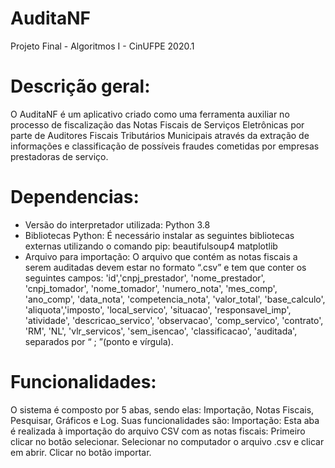 # AuditaNF
 Projeto Final - Algoritmos I - CinUFPE 2020.1


# Descrição geral:

O AuditaNF é um aplicativo criado como uma ferramenta auxiliar no processo de fiscalização das Notas Fiscais de Serviços Eletrônicas por parte de Auditores Fiscais Tributários Municipais através da extração de informações e classificação de possíveis fraudes cometidas por empresas prestadoras de serviço.

# Dependencias:

- Versão do interpretador utilizada: Python 3.8 
- Bibliotecas Python: É necessário instalar as seguintes bibliotecas externas utilizando o comando pip:
	beautifulsoup4
	matplotlib
- Arquivo para importação: O arquivo que contém as notas fiscais a serem auditadas devem estar no formato “.csv” e tem que conter os seguintes campos: 'id','cnpj_prestador', 'nome_prestador', 'cnpj_tomador', 'nome_tomador', 'numero_nota', 'mes_comp', 'ano_comp', 'data_nota', 'competencia_nota', 'valor_total', 'base_calculo', 'aliquota','imposto', 'local_servico', 'situacao', 'responsavel_imp', 'atividade', 'descricao_servico', 'observacao', 'comp_servico', 'contrato', 'RM', 'NL', 'vlr_servicos', 'sem_isencao', 'classificacao', 'auditada', separados por “ ; ”(ponto e vírgula).


# Funcionalidades:

O sistema é composto por 5 abas, sendo elas: Importação, Notas Fiscais, Pesquisar, Gráficos e Log. Suas funcionalidades são:
	Importação: Esta aba é realizada à importação do arquivo CSV com as notas fiscais:
		Primeiro clicar no botão selecionar.
		Selecionar no computador o arquivo .csv e clicar em abrir.
		Clicar no botão importar.
	




